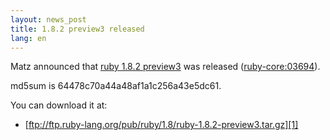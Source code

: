 ```yaml
---
layout: news_post
title: 1.8.2 preview3 released
lang: en
---
```


Matz announced that [ruby 1.8.2 preview3][1] was released
([ruby-core:03694](ruby-core:03694)).

md5sum is 64478c70a44a48af1a1c256a43e5dc61.

You can download it at:

* [ftp://ftp.ruby-lang.org/pub/ruby/1.8/ruby-1.8.2-preview3.tar.gz][1]

[1]: ftp://ftp.ruby-lang.org/pub/ruby/1.8/ruby-1.8.2-preview3.tar.gz 
